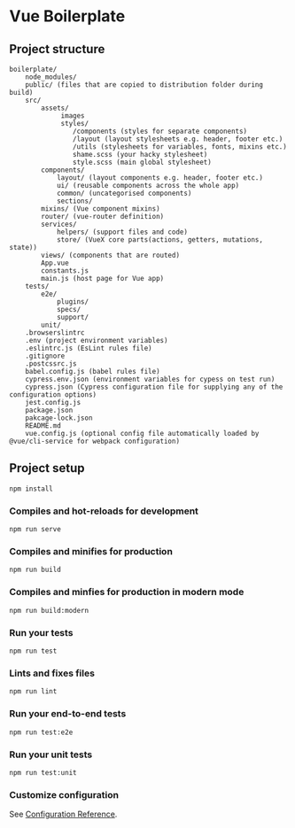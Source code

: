 # Vue Boilerplate


## Project structure
```
boilerplate/
    node_modules/
    public/ (files that are copied to distribution folder during build)
    src/
        assets/
             images
             styles/
                /components (styles for separate components)
                /layout (layout stylesheets e.g. header, footer etc.)
                /utils (stylesheets for variables, fonts, mixins etc.)
                shame.scss (your hacky stylesheet)
                style.scss (main global stylesheet)
        components/ 
            layout/ (layout components e.g. header, footer etc.)
            ui/ (reusable components across the whole app)
            common/ (uncategorised components)
            sections/
        mixins/ (Vue component mixins)  
        router/ (vue-router definition)  
        services/
            helpers/ (support files and code)
            store/ (VueX core parts(actions, getters, mutations, state))
        views/ (components that are routed)    
        App.vue 
        constants.js
        main.js (host page for Vue app)
    tests/
        e2e/
            plugins/
            specs/
            support/
        unit/    
    .browserslintrc
    .env (project environment variables)
    .eslintrc.js (EsLint rules file)
    .gitignore
    .postcssrc.js
    babel.config.js (babel rules file)
    cypress.env.json (environment variables for cypess on test run)
    cypress.json (Cypress configuration file for supplying any of the configuration options)
    jest.config.js
    package.json
    pakcage-lock.json
    README.md
    vue.config.js (optional config file automatically loaded by @vue/cli-service for webpack configuration)
```

## Project setup
```
npm install
```

### Compiles and hot-reloads for development
```
npm run serve
```

### Compiles and minifies for production
```
npm run build
```

### Compiles and minfies for production in modern mode
```
npm run build:modern
```

### Run your tests
```
npm run test
```

### Lints and fixes files
```
npm run lint
```

### Run your end-to-end tests
```
npm run test:e2e
```

### Run your unit tests
```
npm run test:unit
```

### Customize configuration
See [Configuration Reference](https://cli.vuejs.org/config/).
